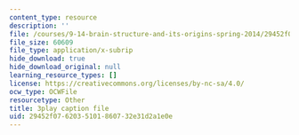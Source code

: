 ```yaml
---
content_type: resource
description: ''
file: /courses/9-14-brain-structure-and-its-origins-spring-2014/29452f0762035101860732e31d2a1e0e_555116.vtt
file_size: 60609
file_type: application/x-subrip
hide_download: true
hide_download_original: null
learning_resource_types: []
license: https://creativecommons.org/licenses/by-nc-sa/4.0/
ocw_type: OCWFile
resourcetype: Other
title: 3play caption file
uid: 29452f07-6203-5101-8607-32e31d2a1e0e
---
```

